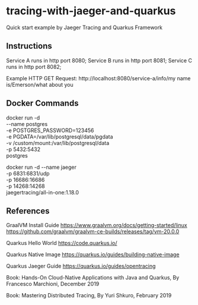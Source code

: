 # tracing-with-jaeger-and-quarkus
Quick start example by Jaeger Tracing and Quarkus Framework

## Instructions

Service A runs in http port 8080;
Service B runs in http port 8081;
Service C runs in http port 8082;

Example HTTP GET Request: http://localhost:8080/service-a/info/my name is/Emerson/what about you

## Docker Commands

docker run -d \
    --name postgres \
    -e POSTGRES_PASSWORD=123456 \
    -e PGDATA=/var/lib/postgresql/data/pgdata \
    -v /custom/mount:/var/lib/postgresql/data \
    -p 5432:5432 \
    postgres

docker run -d --name jaeger \
 -p 6831:6831/udp \
 -p 16686:16686 \
 -p 14268:14268 \
 jaegertracing/all-in-one:1.18.0

## References

GraalVM Install Guide
https://www.graalvm.org/docs/getting-started/linux
https://github.com/graalvm/graalvm-ce-builds/releases/tag/vm-20.0.0

Quarkus Hello World
https://code.quarkus.io/

Quarkus Native Image
https://quarkus.io/guides/building-native-image

Quarkus Jaeger Guide
https://quarkus.io/guides/opentracing

Book: Hands-On Cloud-Native Applications with Java and Quarkus, By Francesco Marchioni, December 2019

Book: Mastering Distributed Tracing, By Yuri Shkuro, February 2019



